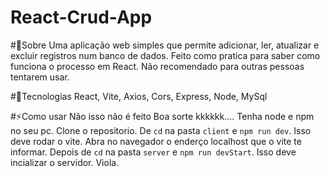 # React-Crud-App

#🤔Sobre
Uma aplicação web simples que permite adicionar, ler, atualizar e excluir registros num banco de dados.
Feito como pratica para saber como funciona o processo em React. Não recomendado para outras pessoas tentarem usar.

#🚀Tecnologias
React, Vite, Axios, Cors, Express, Node, MySql

#⚡Como usar
Não isso não é feito
Boa sorte kkkkkk....
Tenha node e npm no seu pc. 
Clone o repositorio. De `cd` na pasta `client` e `npm run dev`. Isso deve rodar o vite.
Abra no navegador o enderço localhost que o vite te informar.
Depois de `cd` na pasta `server` e `npm run devStart`. Isso deve incializar o servidor.
Viola.
